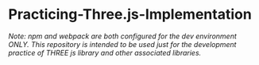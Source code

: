 # Practicing-Three.js-Implementation



*Note: npm and webpack are both configured for the dev environment ONLY. This repository is intended to be used just for the development practice of THREE js library and other associated libraries.*